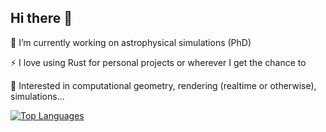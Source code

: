 ## Hi there 👋

🔭 I’m currently working on astrophysical simulations (PhD)

⚡ I love using Rust for personal projects or wherever I get the chance to

🤔 Interested in computational geometry, rendering (realtime or otherwise), simulations...

[![Top Languages](https://github-readme-stats.vercel.app/api/top-langs/?username=yuyttenhove)](https://github.com/yuyttenhove)



<!--
**yuyttenhove/yuyttenhove** is a ✨ _special_ ✨ repository because its `README.md` (this file) appears on your GitHub profile.

Here are some ideas to get you started:

- 🔭 I’m currently working on ...
- 🌱 I’m currently learning ...
- 👯 I’m looking to collaborate on ...
- 🤔 I’m looking for help with ...
- 💬 Ask me about ...
- 📫 How to reach me: ...
- 😄 Pronouns: ...
- ⚡ Fun fact: ...
-->
